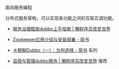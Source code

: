

面向服务编程



分布式服务架构，可以实现各功能之间的互联互调功能。



- [服务治理框架dubbo上手指南 | 懒程序员改变世界](http://qinghua.github.io/dubbo-1/ "服务治理框架dubbo上手指南 | 懒程序员改变世界")

- [Zookeeper应用介绍与安装部署 - 简书](https://www.jianshu.com/p/4c13132ce49f "Zookeeper应用介绍与安装部署 - 简书")

- [☆聊聊Dubbo（一）：为何选择 - 简书](https://www.jianshu.com/p/0b6e2c920014 "☆聊聊Dubbo（一）：为何选择 - 简书") 系列

- [监控与管理dubbo服务 | 懒程序员改变世界](http://qinghua.github.io/dubbo-3/ "监控与管理dubbo服务 | 懒程序员改变世界") 推荐







